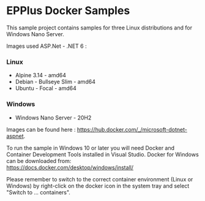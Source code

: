 # EPPlus Docker Samples

This sample project contains samples for three Linux distributions and for Windows Nano Server.


Images used ASP.Net - .NET 6 :

### Linux
* Alpine 3.14 - amd64
* Debian - Bullseye Slim - amd64
* Ubuntu - Focal - amd64

### Windows
* Windows Nano Server - 20H2

Images can be found here : https://hub.docker.com/_/microsoft-dotnet-aspnet.

To run the sample in Windows 10 or later you will need Docker and Container Development Tools installed in Visual Studio. 
Docker for Windows can be downloaded from: https://docs.docker.com/desktop/windows/install/

Please remember to switch to the correct container environment (Linux or Windows) by right-click on the docker icon in the system tray and select "Switch to ... containers".
